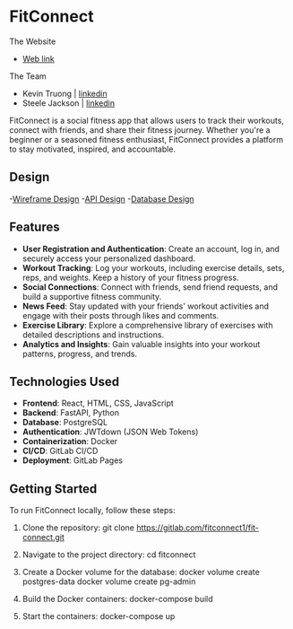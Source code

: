 # FitConnect

The Website

-   [Web link](https://fitconnect1.gitlab.io/fit-connect/)

The Team

-   Kevin Truong | [linkedin](https://www.linkedin.com/in/kevitruon/)
-   Steele Jackson | [linkedin](https://www.linkedin.com/in/steelejackson/)

FitConnect is a social fitness app that allows users to track their workouts, connect with friends, and share their fitness journey. Whether you're a beginner or a seasoned fitness enthusiast, FitConnect provides a platform to stay motivated, inspired, and accountable.

## Design

-[Wireframe Design](https://excalidraw.com/#json=io2YLf7WaiG4rc0ekB43m,BHGjqp2cDVRW0eZ_HhH7cw) -[API Design](https://imgur.com/a/2qJTk3i) -[Database Design](https://imgur.com/a/XHfpuXy)

## Features

-   **User Registration and Authentication**: Create an account, log in, and securely access your personalized dashboard.
-   **Workout Tracking**: Log your workouts, including exercise details, sets, reps, and weights. Keep a history of your fitness progress.
-   **Social Connections**: Connect with friends, send friend requests, and build a supportive fitness community.
-   **News Feed**: Stay updated with your friends' workout activities and engage with their posts through likes and comments.
-   **Exercise Library**: Explore a comprehensive library of exercises with detailed descriptions and instructions.
-   **Analytics and Insights**: Gain valuable insights into your workout patterns, progress, and trends.

## Technologies Used

-   **Frontend**: React, HTML, CSS, JavaScript
-   **Backend**: FastAPI, Python
-   **Database**: PostgreSQL
-   **Authentication**: JWTdown (JSON Web Tokens)
-   **Containerization**: Docker
-   **CI/CD**: GitLab CI/CD
-   **Deployment**: GitLab Pages

## Getting Started

To run FitConnect locally, follow these steps:

1. Clone the repository:
   git clone https://gitlab.com/fitconnect1/fit-connect.git

2. Navigate to the project directory:
   cd fitconnect

3. Create a Docker volume for the database:
   docker volume create postgres-data
   docker volume create pg-admin

4. Build the Docker containers:
   docker-compose build

5. Start the containers:
   docker-compose up
